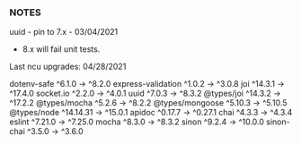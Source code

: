 ### NOTES

uuid - pin to 7.x - 03/04/2021
  - 8.x will fail unit tests.

Last ncu upgrades: 04/28/2021

 dotenv-safe            ^6.1.0  →   ^8.2.0
 express-validation     ^1.0.2  →   ^3.0.8
 joi                   ^14.3.1  →  ^17.4.0
 socket.io              ^2.2.0  →   ^4.0.1
 uuid                   ^7.0.3  →   ^8.3.2
 @types/joi            ^14.3.2  →  ^17.2.2
 @types/mocha           ^5.2.6  →   ^8.2.2
 @types/mongoose       ^5.10.3  →  ^5.10.5
 @types/node         ^14.14.31  →  ^15.0.1
 apidoc                ^0.17.7  →  ^0.27.1
 chai                   ^4.3.3  →   ^4.3.4
 eslint                ^7.21.0  →  ^7.25.0
 mocha                  ^8.3.0  →   ^8.3.2
 sinon                  ^9.2.4  →  ^10.0.0
 sinon-chai             ^3.5.0  →   ^3.6.0